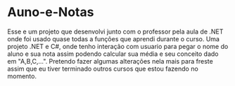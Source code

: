 # Auno-e-Notas
Esse e um projeto que desenvolvi junto com o professor pela aula de .NET onde foi usado quase todas a funções que aprendi durante o curso.
Uma projeto .NET e C#, onde tenho interação com usuario para pegar o nome do aluno e sua nota assim podendo calcular sua média e seu conceito dado em "A,B,C,...".
Pretendo fazer algumas alterações nela mais para freste assim que eu tiver terminado outros cursos que estou fazendo no momento.
